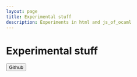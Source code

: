 ```yaml
---
layout: page
title: Experimental stuff
description: Experiments in html and js_of_ocaml
---
```


# Experimental stuff

<div>
<button onclick="hello( 'github' ).login()">Github</button>
</div>

<div id='profile_github'></div>

<script src="js/hello.min.js"></script>
<script src="js/oauth.js"></script>
<script>

hello.on('auth.login', function(auth){
	
	// call user information, for the given network
	hello( auth.network ).api( '/me' ).then( function(r){
		// Inject it into the container
		var label = document.getElementById( "profile_"+ auth.network );
		if(!label){
			label = document.createElement('div');
			label.id = "profile_"+auth.network;
			document.getElementById('profile').appendChild(label);
		}
		label.innerHTML = '<img src="'+ r.thumbnail +'" /> Hey '+r.name;
	});
});

hello.init({ 
	github: 'a37e79e29d16dbde630f',
},{
  redirect_uri : 'http://andrewray.github.io/devpages/redirect.html',
  oauth_proxy : 'https://auth-server.herokuapp.com/proxy'
});

</script>
